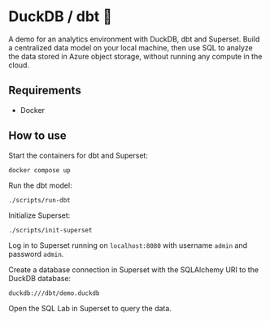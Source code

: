 # DuckDB / dbt 🐀

A demo for an analytics environment with DuckDB, dbt and Superset. Build a centralized data model on your local machine, then use SQL to analyze the data stored in Azure object storage, without running any compute in the cloud.

## Requirements

- Docker

## How to use

Start the containers for dbt and Superset:

```
docker compose up
```

Run the dbt model:

```
./scripts/run-dbt
```

Initialize Superset:

```
./scripts/init-superset
```

Log in to Superset running on `localhost:8080` with username `admin` and password `admin`.

Create a database connection in Superset with the SQLAlchemy URI to the DuckDB database:

```
duckdb:///dbt/demo.duckdb
```

Open the SQL Lab in Superset to query the data.
